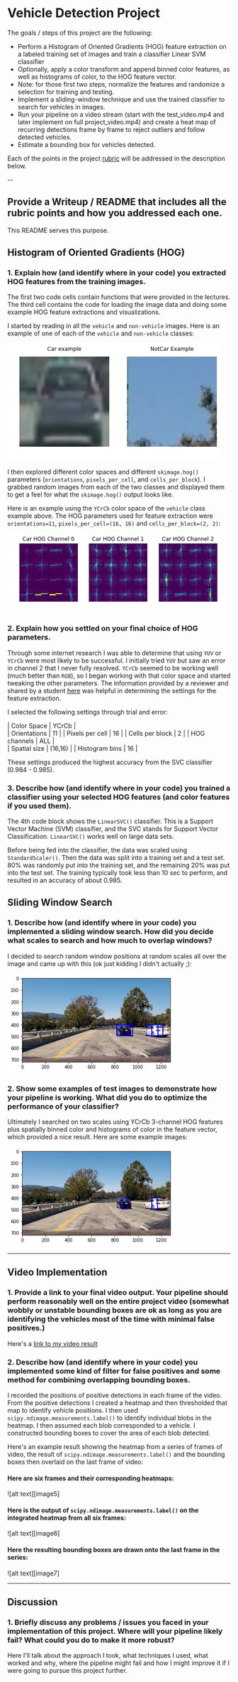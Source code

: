 # Vehicle Detection Project

The goals / steps of this project are the following:

* Perform a Histogram of Oriented Gradients (HOG) feature extraction on a labeled training set of images and train a classifier Linear SVM classifier
* Optionally, apply a color transform and append binned color features, as well as histograms of color, to the HOG feature vector. 
* Note: for those first two steps, normalize the features and randomize a selection for training and testing.
* Implement a sliding-window technique and use the trained classifier to search for vehicles in images.
* Run your pipeline on a video stream (start with the test_video.mp4 and later implement on full project_video.mp4) and create a heat map of recurring detections frame by frame to reject outliers and follow detected vehicles.
* Estimate a bounding box for vehicles detected.

[//]: # (Image References)
[image1]: ./output_images/car_notcar.png
[image2]: ./output_images/car_hog.png
[image3]: ./output_images/test1_bboxes.png
[image4]: ./output_images/test1_threshold.png
[video1]: ./P5_project_vid.mp4

Each of the points in the project [rubric](https://review.udacity.com/#!/rubrics/513/view) will be addressed in the description below. 

--

##  Provide a Writeup / README that includes all the rubric points and how you addressed each one.  

This README serves this purpose. 

## Histogram of Oriented Gradients (HOG)

### 1. Explain how (and identify where in your code) you extracted HOG features from the training images.

The first two code cells contain functions that were provided in the lectures. The third cell contains the code for loading the image data and doing some example HOG feature extractions and visualizations. 
 
I started by reading in all the `vehicle` and `non-vehicle` images.  Here is an example of one of each of the `vehicle` and `non-vehicle` classes:

![carnotcar][image1]

I then explored different color spaces and different `skimage.hog()` parameters (`orientations`, `pixels_per_cell`, and `cells_per_block`).  I grabbed random images from each of the two classes and displayed them to get a feel for what the `skimage.hog()` output looks like.

Here is an example using the `YCrCb` color space of the `vehicle` class example above. The HOG parameters used for feature extraction were `orientations=11`, `pixels_per_cell=(16, 16)` and `cells_per_block=(2, 2)`:

![car_hog][image2]


### 2. Explain how you settled on your final choice of HOG parameters.

Through some internet research I was able to determine that using `YUV` or `YCrCb` were most likely to be successful. I initially tried `YUV` but saw an error in channel 2 that I never fully resolved. `YCrCb` seemed to be working well (much better than `RGB`), so I began working with that color space and started tweaking the other parameters. The information provided by a reviewer and shared by a student [here](https://discussions.udacity.com/t/good-tips-from-my-reviewer-for-this-vehicle-detection-project/232903) was helpful in determining the settings for the feature extraction. 

I selected the following settings through trial and error:

| Color Space      | YCrCb  |  
| Orientations     | 11     | 
| Pixels per cell  | 16     | 
| Cells per block  | 2      | 
| HOG channels     |  ALL   |  
| Spatial size     | (16,16) |
| Histogram bins   | 16     |

These settings produced the highest accuracy from the SVC classifier (0.984 - 0.985). 


### 3. Describe how (and identify where in your code) you trained a classifier using your selected HOG features (and color features if you used them).

The 4th code block shows the `LinearSVC()` classifier. This is a Support Vector Machine (SVM) classifier, and the SVC stands for Support Vector Classification. `LinearSVC()` works well on large data sets. 

Before being fed into the classifier, the data was scaled using `StandardScaler()`. Then the data was split into a training set and a test set. 80% was randomly put into the training set, and the remaining 20% was put into the test set. The training typically took less than 10 sec to perform, and resulted in an accuracy of about 0.985.


## Sliding Window Search

### 1. Describe how (and identify where in your code) you implemented a sliding window search.  How did you decide what scales to search and how much to overlap windows?

I decided to search random window positions at random scales all over the image and came up with this (ok just kidding I didn't actually ;):

![alt text][image3]

### 2. Show some examples of test images to demonstrate how your pipeline is working.  What did you do to optimize the performance of your classifier?

Ultimately I searched on two scales using YCrCb 3-channel HOG features plus spatially binned color and histograms of color in the feature vector, which provided a nice result.  Here are some example images:

![alt text][image4]

---

##  Video Implementation

### 1. Provide a link to your final video output.  Your pipeline should perform reasonably well on the entire project video (somewhat wobbly or unstable bounding boxes are ok as long as you are identifying the vehicles most of the time with minimal false positives.)
Here's a [link to my video result](./P5_project_vid.mp4)


### 2. Describe how (and identify where in your code) you implemented some kind of filter for false positives and some method for combining overlapping bounding boxes.

I recorded the positions of positive detections in each frame of the video.  From the positive detections I created a heatmap and then thresholded that map to identify vehicle positions.  I then used `scipy.ndimage.measurements.label()` to identify individual blobs in the heatmap.  I then assumed each blob corresponded to a vehicle.  I constructed bounding boxes to cover the area of each blob detected.  

Here's an example result showing the heatmap from a series of frames of video, the result of `scipy.ndimage.measurements.label()` and the bounding boxes then overlaid on the last frame of video:

#### Here are six frames and their corresponding heatmaps:

![alt text][image5]

#### Here is the output of `scipy.ndimage.measurements.label()` on the integrated heatmap from all six frames:
![alt text][image6]

#### Here the resulting bounding boxes are drawn onto the last frame in the series:
![alt text][image7]



---

## Discussion

### 1. Briefly discuss any problems / issues you faced in your implementation of this project.  Where will your pipeline likely fail?  What could you do to make it more robust?

Here I'll talk about the approach I took, what techniques I used, what worked and why, where the pipeline might fail and how I might improve it if I were going to pursue this project further.  

